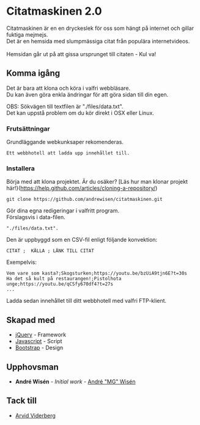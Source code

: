 # Citatmaskinen 2.0
Citatmaskinen är en en dryckeslek för oss som hängt på internet och gillar fuktiga mejmejs.<br/>
Det är en hemsida med slumpmässiga citat från populära internetvideos.<br/><br/>
Hemsidan går ut på att gissa ursprunget till citaten - Kul va!

## Komma igång
Det är bara att klona och köra i valfri webbläsare.<br/>
Du kan även göra enkla ändringar för att göra sidan till din egen.<br/>

OBS: Sökvägen till textfilen är "./files/data.txt".<br/>
Det kan uppstå problem om du kör direkt i OSX eller Linux.

### Frutsättningar
Grundläggande webkunksaper rekomenderas.

```
Ett webbhotell att ladda upp innehållet till.
```

### Installera

Börja med att klona projektet.
Är du osäker? [Läs hur man klonar projekt här!}(https://help.github.com/articles/cloning-a-repository/)

```console
git clone https://github.com/andrewisen/citatmaskinen.git
```

Gör dina egna redigeringar i valfritt program.<br/>
Förslagsvis i data-filen.

```
"./files/data.txt".
```

Den är uppbyggd som en CSV-fil enligt följande konvektion:

```
CITAT ;  KÄLLA ; LÄNK TILL CITAT 
```

Exempelvis:

```
Vem vare som kasta?;Skogsturken;https://youtu.be/bzUiA9tjn6E?t=30s
Ha det så kult på restaurangen!;Pistolhota unge;https://youtu.be/qCSfy670df4?t=27s
...
```

Ladda sedan innehållet till ditt webbhotell med valfri FTP-klient.

## Skapad med

* [jQuery](https://jquery.com) - Framework
* [Javascript](https://sv.wikipedia.org/wiki/Javascript) - Script
* [Bootstrap](https://getbootstrap.com) - Design


## Upphovsman

* **André Wisén** - *Initial work* - [André "MG" Wisén](https://github.com/andrewisen)

## Tack till

* [Arvid Viderberg](https://github.com/Aweponken)
